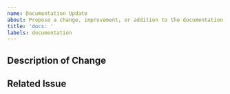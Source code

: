 ```yaml
---
name: Documentation Update
about: Propose a change, improvement, or addition to the documentation
title: 'docs: '
labels: documentation
---
```


## Description of Change
<!-- 
What part of the documentation did you change and why? 
e.g., "Fixed a typo in the installation guide."
e.g., "Added a new section explaining the 'xyz' feature."
e.g., "Clarified the wording in the 'Advanced Usage' section to make it easier to understand."
-->

## Related Issue
<!-- If this addresses an open issue, link to it here. -->
